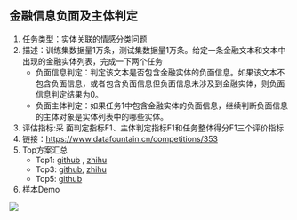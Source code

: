 ## 金融信息负面及主体判定


1. 任务类型：实体关联的情感分类问题 
2. 描述：训练集数据量1万条，测试集数据量1万条。给定一条金融文本和文本中出现的金融实体列表，完成一下两个任务
    - 负面信息判定：判定该文本是否包含金融实体的负面信息。如果该文本不包含负面信息，或者包含负面信息但负面信息未涉及到金融实体，则负面信息判定结果为0。
    - 负面主体判定：如果任务1中包含金融实体的负面信息，继续判断负面信息的主体对象是实体列表中的哪些实体。
3. 评估指标:采 面判定指标F1​、主体判定指标F1​和任务整体得分F1三个评价指标
4. 链接：https://www.datafountain.cn/competitions/353
5. Top方案汇总
    - Top1: [github](https://github.com/xiong666/ccf_financial_negative) , [zhihu](https://zhuanlan.zhihu.com/p/99222193)
    - Top3: [github](https://github.com/Chevalier1024/CCF-BDCI-ABSA), [zhihu](https://zhuanlan.zhihu.com/p/97900951)
    - Top5: [github](https://github.com/rebornZH/2019-CCF-BDCI-NLP) 
 6. 样本Demo

 ![](https://files.mdnice.com/user/8955/1486ab47-8a3d-4451-a07f-802c2a007dc7.png) 